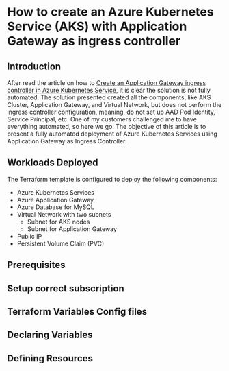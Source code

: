 # How to create an Azure Kubernetes Service (AKS) with Application Gateway as ingress controller

## Introduction

After read the article on how to [Create an Application Gateway ingress controller in Azure Kubernetes Service](https://docs.microsoft.com/en-us/azure/terraform/terraform-create-k8s-cluster-with-aks-applicationgateway-ingress), it is clear the solution is not fully automated. The solution presented created all the components, like AKS Cluster, Application Gateway, and Virtual Network, but does not perform the ingress controller configuration, meaning, do not set up AAD Pod Identity, Service Principal, etc. One of my customers challenged me to have everything automated, so here we go. The objective of this article is to present a fully automated deployment of Azure Kubernetes Services using Application Gateway as Ingress Controller.

## Workloads Deployed

The Terraform template is configured to deploy the following components:

* Azure Kubernetes Services
* Azure Application Gateway
* Azure Database for MySQL
* Virtual Network with two subnets
    * Subnet for AKS nodes
    * Subnet for Application Gateway
* Public IP
* Persistent Volume Claim (PVC)

## Prerequisites


## Setup correct subscription

## Terraform Variables Config files

## Declaring Variables

## Defining Resources 
